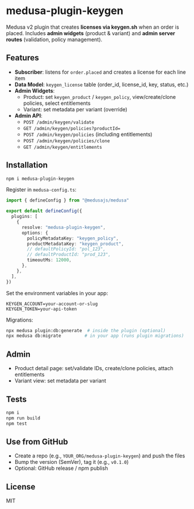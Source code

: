 
# medusa-plugin-keygen

Medusa v2 plugin that creates **licenses via keygen.sh** when an order is placed.
Includes **admin widgets** (product & variant) and **admin server routes** (validation, policy management).

## Features
- **Subscriber**: listens for `order.placed` and creates a license for each line item
- **Data Model**: `keygen_license` table (order_id, license_id, key, status, etc.)
- **Admin Widgets**:
  - Product: set `keygen_product` / `keygen_policy`, view/create/clone policies, select entitlements
  - Variant: set metadata per variant (override)
- **Admin API**:
  - `POST /admin/keygen/validate`
  - `GET /admin/keygen/policies?productId=`
  - `POST /admin/keygen/policies` (including entitlements)
  - `POST /admin/keygen/policies/clone`
  - `GET /admin/keygen/entitlements`

## Installation
```bash
npm i medusa-plugin-keygen
```

Register in `medusa-config.ts`:
```ts
import { defineConfig } from "@medusajs/medusa"

export default defineConfig({
  plugins: [
    {
      resolve: "medusa-plugin-keygen",
      options: {
        policyMetadataKey: "keygen_policy",
        productMetadataKey: "keygen_product",
        // defaultPolicyId: "pol_123",
        // defaultProductId: "prod_123",
        timeoutMs: 12000,
      },
    },
  ],
})
```

Set the environment variables in your app:
```
KEYGEN_ACCOUNT=your-account-or-slug
KEYGEN_TOKEN=your-api-token
```

Migrations:
```bash
npx medusa plugin:db:generate  # inside the plugin (optional)
npx medusa db:migrate         # in your app (runs plugin migrations)
```

## Admin
- Product detail page: set/validate IDs, create/clone policies, attach entitlements
- Variant view: set metadata per variant

## Tests
```bash
npm i
npm run build
npm test
```

## Use from GitHub
- Create a repo (e.g., `YOUR_ORG/medusa-plugin-keygen`) and push the files
- Bump the version (SemVer), tag it (e.g., `v0.1.0`)
- Optional: GitHub release / npm publish

## License
MIT
